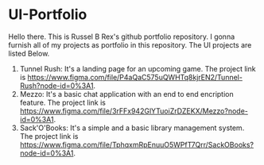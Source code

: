 # UI-Portfolio
Hello there. This is Russel B Rex's github portfolio repository. I gonna furnish all of my projects as portfolio in this repository. The UI projects are listed Below.

1) Tunnel Rush: It's a landing page for an upcoming game. The project link is https://www.figma.com/file/P4aQaC575uQWHTq8kjrEN2/Tunnel-Rush?node-id=0%3A1.
2) Mezzo: It's a basic chat application with an end to end encription feature. The project link is https://www.figma.com/file/3rFFx942GlYTuoiZrDZEKX/Mezzo?node-id=0%3A1.
3) Sack'O'Books: It's a simple and a basic library management system. The project link is https://www.figma.com/file/TphqxmRpEnuuO5WPfT7Qrr/SackOBooks?node-id=0%3A1.

